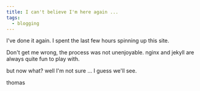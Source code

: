 ```yaml
---
title: I can't believe I'm here again ...
tags:
  - blogging
---
```


I've done it again. I spent the last few hours spinning up this site. 

Don't get me wrong, the process was not unenjoyable. nginx and jekyll are always quite fun to play with. 

but now what? well I'm not sure ... I guess we'll see.

thomas
